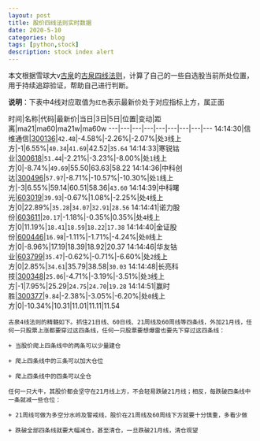 ```yaml
---
layout: post
title: 股价四线法则实时数据
date: 2020-5-10
categories: blog
tags: [python,stock]
description: stock index alert
---
```



本文根据雪球大v[古泉](https://xueqiu.com/u/7148646888)的[古泉四线法则](https://xueqiu.com/7148646888/130498192)，计算了自己的一些自选股当前所处位置，用于持续追踪验证，帮助自己进行判断。

**说明**：下表中4线对应取值为`红色`表示最新价处于对应指标上方，属正面

时间|名称|代码|最新价|当日|3日|5日|位置|变动|距离|ma21|ma60|ma21w|ma60w
---|---|---|---|---|---|---|---|---
14:14:30|信维通信|[300136](https://xueqiu.com/S/SZ300136)|`42.48`|-4.58%|-2.26%|-2.07%|处`3`线上方|-1|6.55%|`40.34`|`41.69`|42.52|`35.64`
14:14:33|寒锐钴业|[300618](https://xueqiu.com/S/SZ300618)|`51.44`|-2.21%|-3.23%|-8.00%|处`1`线上方|0|-8.74%|`49.69`|55.50|63.63|58.22
14:14:36|中科创达|[300496](https://xueqiu.com/S/SZ300496)|`57.97`|-8.71%|-10.57%|-10.30%|处`1`线上方|-3|6.55%|59.14|60.51|58.36|`43.60`
14:14:39|中科曙光|[603019](https://xueqiu.com/S/SH603019)|`39.93`|-0.67%|1.08%|-2.25%|处`4`线上方|0|22.89%|`35.28`|`34.07`|`32.91`|`28.56`
14:14:41|诺力股份|[603611](https://xueqiu.com/S/SH603611)|`20.17`|-1.18%|-0.35%|0.35%|处`4`线上方|0|11.19%|`18.41`|`18.59`|`18.22`|`17.38`
14:14:40|金证股份|[600446](https://xueqiu.com/S/SH600446)|`16.98`|-1.11%|-1.71%|-4.24%|处`0`线上方|0|-8.96%|17.19|18.39|18.92|20.37
14:14:46|华友钴业|[603799](https://xueqiu.com/S/SH603799)|`35.47`|-0.62%|-0.71%|-6.60%|处`2`线上方|0|2.85%|`34.61`|35.79|38.58|`30.03`
14:14:48|长亮科技|[300348](https://xueqiu.com/S/SZ300348)|`25.06`|-4.71%|-3.19%|-3.51%|处`3`线上方|-1|7.95%|25.29|`24.75`|`24.70`|`19.28`
14:14:51|赢时胜|[300377](https://xueqiu.com/S/SZ300377)|`9.84`|-2.38%|-3.05%|-6.20%|处`0`线上方|0|-10.34%|10.31|11.01|11.11|11.54

```
古泉4线法则的精髓如下。抓住21日线、60日线、21周线及60周线等四条线，外加21月线，任何一只股票上涨都要穿过这四条线，任何一只股票要想爆雷也要先下穿过这四条线：

+ 当股价爬上四条线中的两条可以少量建仓

+ 爬上四条线中的三条可以加大仓位

+ 爬上四条线中的四条可以全仓

任何一只大牛，其股价都会坚守在21月线上方，不会轻易跌破21月线；相反，每跌破四条线中一条就减一些仓位：

+ 21周线可做为多空分水岭及警戒线，股价在21周线及60周线下方就要十分慎重，多看少做

+ 跌破全部四条线就要大幅减仓，甚至清仓，一旦跌破21月线，清仓观望
```
